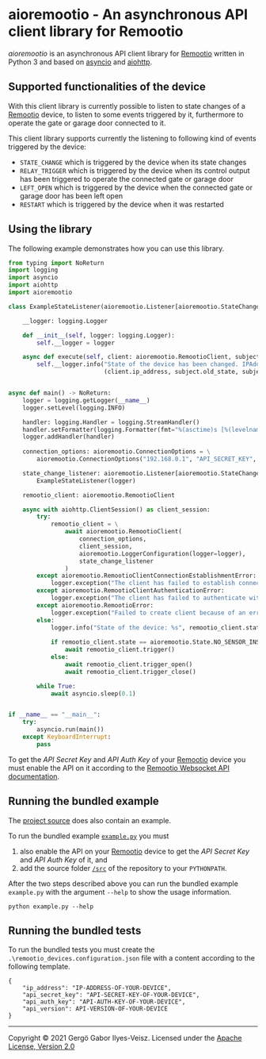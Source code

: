 # aioremootio - An asynchronous API client library for Remootio

_aioremootio_ is an asynchronous API client library for [Remootio](https://remootio.com/) written in Python 3 and 
based on [asyncio](https://docs.python.org/3/library/asyncio.html) and [aiohttp](https://pypi.org/project/aiohttp/).

## Supported functionalities of the device

With this client library is currently possible to listen to state changes of a [Remootio](https://remootio.com/) device, 
to listen to some events triggered by it, furthermore to operate the gate or garage door connected to it.

This client library supports currently the listening to following kind of events triggered by the device:
* `STATE_CHANGE` which is triggered by the device when its state changes
* `RELAY_TRIGGER` which is triggered by the device when its control output has been triggered to operate the 
  connected gate or garage door
* `LEFT_OPEN` which is triggered by the device when the connected gate or garage door has been left open
* `RESTART` which is triggered by the device when it was restarted

## Using the library

The following example demonstrates how you can use this library.

```python
from typing import NoReturn
import logging
import asyncio
import aiohttp
import aioremootio

class ExampleStateListener(aioremootio.Listener[aioremootio.StateChange]):

    __logger: logging.Logger

    def __init__(self, logger: logging.Logger):
        self.__logger = logger

    async def execute(self, client: aioremootio.RemootioClient, subject: aioremootio.StateChange) -> NoReturn:
        self.__logger.info("State of the device has been changed. IPAddress [%s] OldState [%s] NewState [%s]" %
                           (client.ip_address, subject.old_state, subject.new_state))


async def main() -> NoReturn:
    logger = logging.getLogger(__name__)
    logger.setLevel(logging.INFO)

    handler: logging.Handler = logging.StreamHandler()
    handler.setFormatter(logging.Formatter(fmt="%(asctime)s [%(levelname)s] %(message)s"))
    logger.addHandler(handler)
    
    connection_options: aioremootio.ConnectionOptions = \
        aioremootio.ConnectionOptions("192.168.0.1", "API_SECRET_KEY", "API_AUTH_KEY")

    state_change_listener: aioremootio.Listener[aioremootio.StateChange] = \
        ExampleStateListener(logger)

    remootio_client: aioremootio.RemootioClient

    async with aiohttp.ClientSession() as client_session:
        try:
            remootio_client = \
                await aioremootio.RemootioClient(
                    connection_options,
                    client_session,
                    aioremootio.LoggerConfiguration(logger=logger),
                    state_change_listener
                )
        except aioremootio.RemootioClientConnectionEstablishmentError:
            logger.exception("The client has failed to establish connection to the Remootio device.")
        except aioremootio.RemootioClientAuthenticationError:
            logger.exception("The client has failed to authenticate with the Remootio device.")
        except aioremootio.RemootioError:
            logger.exception("Failed to create client because of an error.")
        else:
            logger.info("State of the device: %s", remootio_client.state)
            
            if remootio_client.state == aioremootio.State.NO_SENSOR_INSTALLED:
                await remootio_client.trigger()
            else:
                await remootio_client.trigger_open()
                await remootio_client.trigger_close()            

        while True:
            await asyncio.sleep(0.1)


if __name__ == "__main__":
    try:
        asyncio.run(main())
    except KeyboardInterrupt:
        pass
```

To get the _API Secret Key_ and _API Auth Key_ of your [Remootio](https://remootio.com/) device you must enable the 
API on it according to the 
[Remootio Websocket API documentation](https://github.com/remootio/remootio-api-documentation). 

## Running the bundled example

The [project source](https://github.com/ivgg-me/aioremootio) does also contain an example.

To run the bundled example [`example.py`](https://github.com/ivgg-me/aioremootio/blob/master/example.py) you must 
1. also enable the API on your [Remootio](https://remootio.com/) device to get the _API Secret Key_ and _API Auth 
   Key_ of it, and
2. add the source folder [`/src`](https://github.com/ivgg-me/aioremootio/tree/master/src) of the repository to your 
   `PYTHONPATH`.

After the two steps described above you can run the bundled example `example.py` with the argument `--help` to show the 
usage information.

```commandline
python example.py --help
```

## Running the bundled tests

To run the bundled tests you must create the `.\remootio_devices.configuration.json` file with a content according 
to the following template.

```
{
    "ip_address": "IP-ADDRESS-OF-YOUR-DEVICE",
    "api_secret_key": "API-SECRET-KEY-OF-YOUR-DEVICE",
    "api_auth_key": "API-AUTH-KEY-OF-YOUR-DEVICE",
    "api_version": API-VERSION-OF-YOUR-DEVICE
}
```

---

Copyright &copy; 2021 Gergö Gabor Ilyes-Veisz. 
Licensed under the [Apache License, Version 2.0](http://www.apache.org/licenses/LICENSE-2.0)